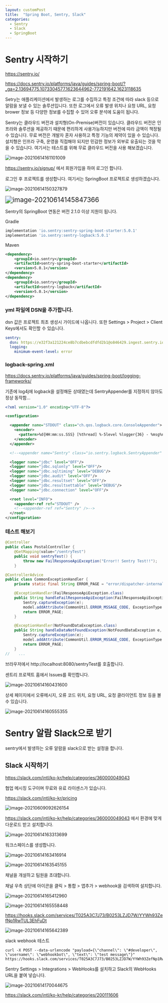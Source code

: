 ```yaml
---
layout: customPost
title:  "Spring Boot, Sentry, Slack"
categories: 
  - Sentry
  - Slack
  - SpringBoot
---
```

# Sentry 시작하기

https://sentry.io/

https://docs.sentry.io/platforms/java/guides/spring-boot/?_ga=2.13694775.1073304577.1623644962-772191642.1623118635

Setry는 애플리케이션에서 발생하는 로그를 수집하고 특정 조건에 따라 slack 등으로 알람을 보낼 수 있는 솔루션입니다. 또한 로그에서 오류 발생 위치나 요청 URL, 요청 brower 정보 등 다양한 정보를 수집할 수 있어 오류 분석에 도움이 됩니다.

Sentry는 클라우드 버전과 설치형(On-Premise)버전이 있습니다. 클라우드 버전은 인프라와 솔루션을 제공하기 때문에 편리하게 사용가능하지만 버전에 따라 금액이 책정될 수 있습니다. 무료 버전은 개발자 혼자 사용하고 특정 기능의 제약이 있을 수 있습니다. 설치형은 인프라 구축, 운영을 직접해야 되지만 민감한 정보가 외부로 유출되는 것을 막을 수 있습니다.  여기서는 테스트를 위해 무료 클라우드 버전을 사용 해보겠습니다.

![image-20210614161101009](C:\Users\webme\mygit\blog\assets\images\posts\image-20210614161101009.png)

https://sentry.io/signup/ 에서 회원가입을 하여 로그인 합니다.

로그인 후 프로젝트를 생성합니다. 여기서는 SpringBoot 프로젝트로 생성하겠습니다.

![image-20210614150327879](C:\Users\webme\mygit\blog\assets\images\posts\image-20210614150327879.png)

<img src="C:\Users\webme\mygit\blog\assets\images\posts\image-20210614145847366.png" alt="image-20210614145847366" style="zoom:150%;" />



Sentry의 SpringBoot 연동은 버전 2.1.0 이상 지원이 됩니다.

Gradle

```groovy
implementation 'io.sentry:sentry-spring-boot-starter:5.0.1'
implementation 'io.sentry:sentry-logback:5.0.1'
```

Maven

```xml
<dependency>
    <groupId>io.sentry</groupId>
    <artifactId>sentry-spring-boot-starter</artifactId>
    <version>5.0.1</version>
</dependency>
<dependency>
    <groupId>io.sentry</groupId>
    <artifactId>sentry-logback</artifactId>
    <version>5.0.1</version>
</dependency>
```



### yml 파일에 DSN을 추가합니다.  

dsn 값은 프로젝트 최초 생성시 가이드에 나옵니다. 또한 Settings > Project > Client Keys에서도 확인할 수 있습니다.

```yaml
sentry:
  dsn: https://e32f3a121224ce8b7cdbebcdfdfd2b1@o846429.ingest.sentry.io/12344232
  logging:
    minimum-event-level: error
```



### logback-spring.xml 

https://docs.sentry.io/platforms/java/guides/spring-boot/logging-frameworks/

기존에 log4j에 logback을 설정해둔 상태였는데 SentryAppender를 지정하지 않아도 정상 동작함...

```xml
<?xml version="1.0" encoding="UTF-8"?>

<configuration>

  <appender name="STDOUT" class="ch.qos.logback.core.ConsoleAppender">
    <encoder>
      <pattern>%d{HH:mm:ss.SSS} [%thread] %-5level %logger{36} - %msg%n</pattern>
    </encoder>
  </appender>

  <!--<appender name="Sentry" class="io.sentry.logback.SentryAppender" />-->

  <logger name="jdbc" level="OFF"/>
  <logger name="jdbc.sqlonly" level="OFF"/>
  <logger name="jdbc.sqltiming" level="DEBUG"/>
  <logger name="jdbc.audit" level="OFF"/>
  <logger name="jdbc.resultset" level="OFF"/>
  <logger name="jdbc.resultsettable" level="DEBUG"/>
  <logger name="jdbc.connection" level="OFF"/>

  <root level="INFO">
    <appender-ref ref="STDOUT" />
    <!--<appender-ref ref="Sentry" />-->
  </root>
</configuration>
```



### 테스트 해보기

```java
@Controller
public class PostalController {
    @GetMapping(value="/sentryTest")
    public void sentryTest() {
        throw new FailResponseApiException("Error!! Sentry Test!!");
    }
```



```java
@ControllerAdvice
public class CommonExceptionHandler {
    private static final String ERROR_PAGE = "error/dispatcher-internal-error";

    @ExceptionHandler(FailResponseApiException.class)
    public String handleFailResponseApiException(FailResponseApiException e, Model model) {
        Sentry.captureException(e);
        model.addAttribute(CommonUtil.ERROR_MSSAGE_CODE, ExceptionType.FAIL_RESPONSE_API);
        return ERROR_PAGE;
    }

    @ExceptionHandler(NotFoundDataException.class)
    public String handleDataNotFoundException(NotFoundDataException e, Model model) {
        Sentry.captureException(e);
        model.addAttribute(CommonUtil.ERROR_MSSAGE_CODE, ExceptionType.NOT_FOUND_DATA);
        return ERROR_PAGE;
    }
//    ...
```



브라우저에서 http://localhost:8080/sentryTest를 호출합니다.

센트리 프로젝트 홈에서 Issues를 확인합니다.

![image-20210614160431600](C:\Users\webme\mygit\blog\assets\images\posts\image-20210614160431600.png)

상세 페이지에서 오류메시지, 오류 코드 위치, 요청 URL, 요청 클라이언트 정보 등을 볼 수 있습니다.

![image-20210614160555355](C:\Users\webme\mygit\blog\assets\images\posts\image-20210614160555355.png)





# Sentry 알람 Slack으로 받기

sentry에서 발생하는 오류 알람을 slack으로 받는 설정을 합니다.



## Slack 시작하기

https://slack.com/intl/ko-kr/help/categories/360000049043

협업 메시징 도구이며 무료와 유료 라이센스가 있습니다.

https://slack.com/intl/ko-kr/pricing

![image-20210609092626154](C:\Users\webme\mygit\blog\assets\images\posts\image-20210609092626154.png)



https://slack.com/intl/ko-kr/help/categories/360000049043 에서 환경에 맞게 다운로드 받고 설치합니다.

![image-20210614163313699](C:\Users\webme\mygit\blog\assets\images\posts\image-20210614163313699.png)

워크스페이스를 생성합니다.

![image-20210614163416914](C:\Users\webme\mygit\blog\assets\images\posts\image-20210614163416914.png)

![image-20210614163545155](C:\Users\webme\mygit\blog\assets\images\posts\image-20210614163545155.png)

채널을 개설하고 팀원을 초대합니다. 

채널 우측 상단에 아이콘을 클릭 > 통합 > 앱추가 > webhook을 검색하여 설치합니다.

![image-20210614165412960](C:\Users\webme\mygit\blog\assets\images\posts\image-20210614165412960.png)

![image-20210614165558448](C:\Users\webme\mygit\blog\assets\images\posts\image-20210614165558448.png)



https://hooks.slack.com/services/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



![image-20210614165642389](C:\Users\webme\mygit\blog\assets\images\posts\image-20210614165642389.png)



slack webhook 테스트

```
curl -X POST --data-urlencode "payload={\"channel\": \"#developer\", \"username\": \"webhookbot\", \"text\": \"test message\"}" https://hooks.slack.com/services/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
```



Sentry Settings > Integrations > WebHooks를 설치하고 Slack의 WebHooks URL을 붙여 넣습니다.

![image-20210614170044675](C:\Users\webme\mygit\blog\assets\images\posts\image-20210614170044675.png)





https://slack.com/intl/ko-kr/help/categories/200111606

